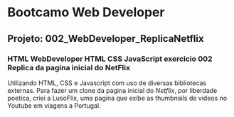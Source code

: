 # Bootcamo Web Developer

## Projeto:  002_WebDeveloper_ReplicaNetflix

### HTML WebDeveloper HTML CSS JavaScript exercicio 002 Replica da pagina inicial do NetFlix

Utilizando HTML, CSS e Javascript com uso de diversas bibliotecas externas. Para fazer um clone da pagina inicial do *Netflix*, por liberdade poetica, criei a LusoFlix, uma pagina que exibe as thumbnails de videos no Youtube em viagens a Portugal.


